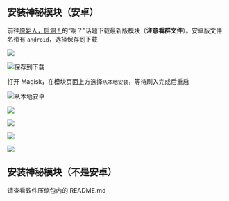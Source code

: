 ## 安装神秘模块（安卓）
前往[原始人，启洞！](https://t.me/+1-1lPvQxklVlZjA1)的“啊？”话题下载最新版模块（**注意看群文件**）。安卓版文件名带有 `android`，选择保存到下载

![](../assets/20230505095351934.jpg)

![保存到下载](../assets/20230505095357021.jpg)

打开 Magisk，在模块页面上方选择`从本地安装`，等待刷入完成后重启

![从本地安卓](../assets/20230505095457702.jpg)

![](../assets/20230505103524540.jpg)

![](../assets/20230505103534856.jpg)

![](../assets/20230505103540818.jpg)

![](../assets/20230505103544263.jpg)

## 安装神秘模块（不是安卓）
请查看软件压缩包内的 README.md